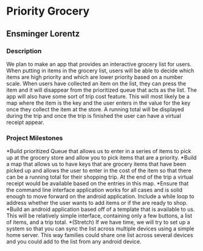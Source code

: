 # Priority Grocery
## Ensminger Lorentz

### Description
   We plan to make an app that provides an interactive grocery list for users. When putting in items in the grocery list, users will be able to decide which items are high priority and which are lower priority based on a number scale. When users have collected an item on the list, they can press the item and it will disappear from the prioritized queue that acts as the list. The app will also have some sort of trip cost feature. This will most likely be a map where the item is the key and the user enters in the value for the key once they collect the item at the store. A running total will be displayed during the trip and once the trip is finished the user can have a virtual receipt appear.

### Project Milestones
  *Build prioritized Queue that allows us to enter in a series of items to pick up at the grocery store and allow you to pick items that are a priority.
  *Build a map that allows us to have keys that are grocery items that have been picked up and allows the user to enter in the cost of the item so that there can be a running total for their shopping trip. At the end of the trip a virtual receipt would be available based on the entries in this map.
  *Ensure that the command line interface application works for all cases and is solid enough to move forward on the android application. Include a while loop to address whether the user wants to add items or if the are ready to shop.
  *Build an android application based off of a template that is available to us. This will be relatively simple interface, containing only a few buttons, a list of items, and a trip total.
  *(Stretch) If we have time, we will try to set up a system so that you can sync the list across multiple devices using a simple home server. This way families could share one list across several devices and you could add to the list from any android device.
